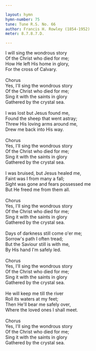 ```yaml
---

layout: hymn
hymn-number: 75
tune: Tune R.S. No. 66
author: Francis H. Rowley (1854-1952)
meter: 8.7.8.7.D.

---
```

I will sing the wondrous story<br>Of the Christ who died for me;<br>How He left His home in glory,<br>For the cross of Calvary.<br><br>Chorus<br>Yes, I'll sing the wondrous story<br>Of the Christ who died for me;<br>Sing it with the saints in glory<br>Gathered by the crystal sea.<br><br>I was lost but Jesus found me,<br>Found the sheep that went astray;<br>Threw His loving arms around me,<br>Drew me back into His way.<br><br>Chorus<br>Yes, I'll sing the wondrous story<br>Of the Christ who died for me;<br>Sing it with the saints in glory<br>Gathered by the crystal sea.<br><br>I was bruised, but Jesus healed me,<br>Faint was I from many a fall;<br>Sight was gone and fears possessed me<br>But He freed me from them all.<br><br>Chorus<br>Yes, I'll sing the wondrous story<br>Of the Christ who died for me;<br>Sing it with the saints in glory<br>Gathered by the crystal sea.<br><br>Days of darkness still come o'er me;<br>Sorrow's path I often tread;<br>But the Saviour still is with me,<br>By His hand I'm safely led.<br><br>Chorus<br>Yes, I'll sing the wondrous story<br>Of the Christ who died for me;<br>Sing it with the saints in glory<br>Gathered by the crystal sea.<br><br>He will keep me till the river<br>Roll its waters at my feet;<br>Then He'll bear me safely over,<br>Where the loved ones I shall meet.<br><br>Chorus<br>Yes, I'll sing the wondrous story<br>Of the Christ who died for me;<br>Sing it with the saints in glory<br>Gathered by the crystal sea.<br><br><br>
